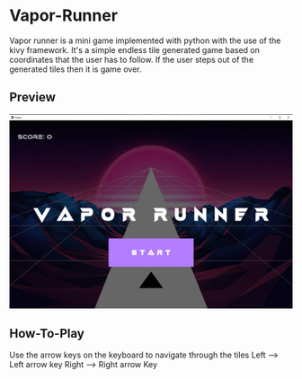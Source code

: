 # Vapor-Runner
Vapor runner is a mini game implemented with python with the use of the kivy framework. It's a simple endless tile generated game based on coordinates that the user has to follow. If the user steps out of the generated tiles then it is game over.

## Preview
![](images/Preview.jpg)

## How-To-Play
Use the arrow keys on the keyboard to navigate through the tiles
Left --> Left arrow key
Right --> Right arrow Key
